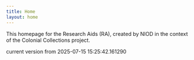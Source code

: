 ```yaml
---
title: Home
layout: home
---
```


This homepage for the Research Aids (RA), created by NIOD in the context of the Colonial Collections project. 


current version from 2025-07-15 15:25:42.161290